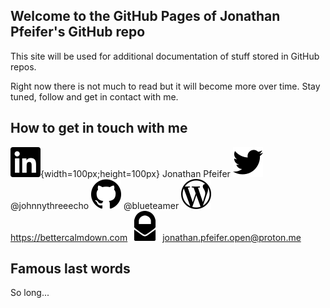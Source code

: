## Welcome to the GitHub Pages of Jonathan Pfeifer's GitHub repo

This site will be used for additional documentation of stuff stored in GitHub repos. 

Right now there is not much to read but it will become more over time. Stay tuned, follow and get in contact with me. 

## How to get in touch with me
![LinkedIn](/li.svg){width=100px;height=100px} Jonathan Pfeifer 
![Twitter](tw.svg) @johnnythreeecho 
![GitHub](gh.svg) @blueteamer 
![Wordpress Blog](wp.svg) https://bettercalmdown.com 
![EMail](pm.svg) jonathan.pfeifer.open@proton.me


## Famous last words 

So long... 
